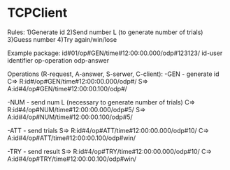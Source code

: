 # TCPClient
Rules:
1)Generate id
2)Send number L (to generate number of trials)
3)Guess number
4)Try again/win/lose

Example package:
id#01/op#GEN/time#12:00:00.000/odp#123123/
id-user identifier
op-operation
odp-answer

Operations (R-request, A-answer, S-serwer, C-client):
-GEN - generate id 
C=> R:id#/op#GEN/time#12:00:00.000/odp#/
S=> A:id#4/op#GEN/time#12:00:00.100/odp#/

-NUM - send num L (necessary to generate number of trials)
C=> R:id#4/op#NUM/time#12:00:00.000/odp#5/
S=> A:id#4/op#NUM/time#12:00:00.100/odp#5/

-ATT - send trials
S=> R:id#4/op#ATT/time#12:00:00.000/odp#10/
C=> A:id#4/op#ATT/time#12:00:00.100/odp#win/

-TRY - send result 
S=> R:id#4/op#TRY/time#12:00:00.000/odp#10/
C=> A:id#4/op#TRY/time#12:00:00.100/odp#win/
